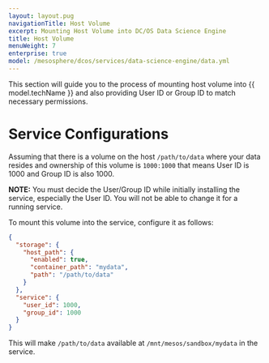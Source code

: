 ```yaml
---
layout: layout.pug
navigationTitle: Host Volume 
excerpt: Mounting Host Volume into DC/OS Data Science Engine
title: Host Volume
menuWeight: 7
enterprise: true
model: /mesosphere/dcos/services/data-science-engine/data.yml
---
```


This section will guide you to the process of mounting host volume into {{ model.techName }} and also providing User ID or Group ID to match necessary permissions.

# Service Configurations

Assuming that there is a volume on the host `/path/to/data` where your data resides and ownership of this volume is `1000:1000` that means User ID is 1000 and Group ID is also 1000.

**NOTE:** You must decide the User/Group ID while initially installing the service, especially the User ID. You will not be able to change it for a running service.

To mount this volume into the service, configure it as follows:

```json
{
  "storage": {
    "host_path": {
      "enabled": true,
      "container_path": "mydata",
      "path": "/path/to/data"
    }
  },
  "service": {
    "user_id": 1000,
    "group_id": 1000
  }
}
```

This will make `/path/to/data` available at `/mnt/mesos/sandbox/mydata` in the service.
